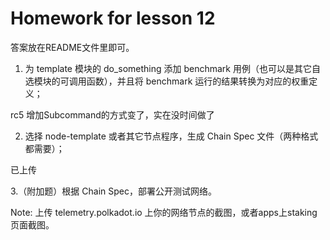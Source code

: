 # Homework for lesson 12

答案放在README文件里即可。

1. 为 template 模块的 do_something 添加 benchmark 用例（也可以是其它自选模块的可调用函数），并且将 benchmark 运行的结果转换为对应的权重定义；

rc5 增加Subcommand的方式变了，实在没时间做了


2. 选择 node-template 或者其它节点程序，生成 Chain Spec 文件（两种格式都需要）；

已上传

3.（附加题）根据 Chain Spec，部署公开测试网络。

Note: 上传 telemetry.polkadot.io 上你的网络节点的截图，或者apps上staking页面截图。
